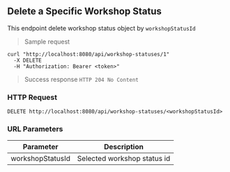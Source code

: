 ## Delete a Specific Workshop Status
This endpoint delete workshop status object by <code>workshopStatusId</code>

> Sample request 

```shell
curl "http://localhost:8080/api/workshop-statuses/1"
  -X DELETE
  -H "Authorization: Bearer <token>"
```

> Success response <code>HTTP 204 No Content</code>

### HTTP Request

`DELETE http://localhost:8080/api/workshop-statuses/<workshopStatusId>`

### URL Parameters

Parameter | Description
--------- | -----------
workshopStatusId | Selected workshop status id